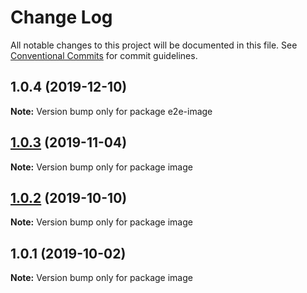 # Change Log

All notable changes to this project will be documented in this file.
See [Conventional Commits](https://conventionalcommits.org) for commit guidelines.

## 1.0.4 (2019-12-10)

**Note:** Version bump only for package e2e-image





## [1.0.3](https://github.com/frontity/frontity/compare/image@1.0.2...image@1.0.3) (2019-11-04)

**Note:** Version bump only for package image





## [1.0.2](https://github.com/frontity/frontity/compare/image@1.0.1...image@1.0.2) (2019-10-10)

**Note:** Version bump only for package image





## 1.0.1 (2019-10-02)

**Note:** Version bump only for package image
